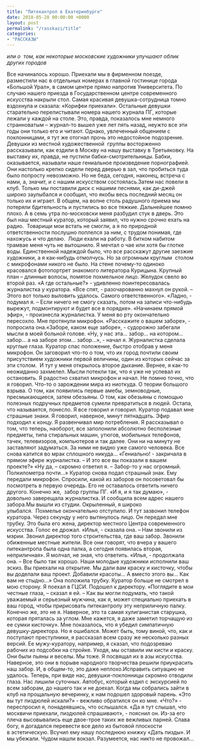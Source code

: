 ```yaml
---
title: "Питекантроп в Екатеринбурге"
date: 2018-05-28 00:00:00 +0000
layout: post
permalink: "/rasskazi/title"
categories:
- "РАССКАЗЫ"
---
```

_или о  том, как некоторые московские художники улучшают облик других городов_ 

Все начиналось хорошо. Приехали мы в фирменном поезде, разместили нас в отдельных номерах в главной гостинице города «Большой Урал», в самом центре прямо напротив Университета. По случаю нашего приезда в Государственном центре современного искусства накрыли стол. Самая красивая девушка-сотрудница томно вздохнула и сказала: «Корифеи приехали». Остальные девушки старательно перелистывали номера нашего журнала ПГ, которые лежали у каждой на столе. Это, правда, показалось мне немного странноватым – журнал-то вышел уже лет пять назад, неужто все эти годы они только его и читают. Однако, увлеченный общением с поклонницами, я тут же отогнал прочь это недостойное подозрение. Девушки из местной художественной  группы восторженно рассказывали, как ездили в Москву на нашу выставку в Третьяковку. На выставку их, правда, не пустили бабки-смотрительницы. Бабки, оказывается, называли наше гениальное произведение порнографией. Они настолько крепко сидели перед дверью в зал, что пробиться туда было попросту невозможно. Но не беда, сегодня, наконец, встреча с нами, а, значит, и с нашим искусством состоялась.Затем нас повели в клуб. Только мы поставили диск с нашими песнями, как ди-джей широко заулыбался и сообщил, что якобы весь последний месяц он только их и играет. В общем, на волне столь радушного приема мы потеряли бдительность и пустились во все тяжкие. Дальнейшее помню плохо. А в семь утра по-московски меня разбудил стук в дверь. Это был наш местный куратор, который заявил, что нужно срочно ехать на радио.  Товарищи мои встать не смогли, а я по природной ответственности послушно поплелся за ним, с трудом понимая, где нахожусь и что делаю.  Люди ехали на работу. В битком набитом трамвае меня чуть не вытошнило. Я мечтал о чае или хотя бы глотке воды. Единственной надеждой было, что все расскажут другие заезжие художники, а я как-нибудь отмолчусь. Но за огромным круглым  столом с микрофонами никого не было. На стене почему-то одиноко красовался фотопортрет знакомого литератора Курицына. Крупный план – длинные волосы, помятое похмельное лицо. Желудок свело во второй раз. «А где остальные?» - удивленно поинтересовалась журналистка у куратора. «Все спят, - разочарованно махнул он рукой. – Этого вот только выловить удалось. Самого ответственного». «Ладно, - подумал я. – Если ничего не смогу сказать, потом на записи что-нибудь вырежут, подмонтируют и будет все в порядке». «Начинаем прямой эфир», - произнесла журналистка. У меня во рту окончательно пересохло. Мне протянули микрофон. «Расскажите о вашем заборе», - попросила она.«Заборе, каком еще заборе», - судорожно забегали мысли в моей больной голове. «Ну, у нас эта… забор… на котором… забор… а на заборе этом… забор…», - начал я. Журналистка сделала круглые глаза. Куратор спас положение, быстро отобрав у меня микрофон. Он заговорил что-то о том, что их город почтили своим присутствием художники первой величины, один из которых сейчас за эти столом.  И тут у меня открылось второе дыхание. Вернее, я как-то неожиданно захмелел. Мысли потекли так, что я уже не успевал их остановить. Я радостно схватил микрофон и начал. Не помню точно, что я говорил. Что-то о зарождении мира из ниоткуда. О теории большого взрыва. О том, как появились первые амебы, земноводные, пресмыкающиеся, затем обезьяны. О том, как обезьяны с помощью полезных подручных предметов сумели превратиться в людей. Остапа, что называется, понесло. Я все говорил и говорил. Куратор подавал мне страшные знаки. Я говорил, наверное, минут пятнадцать. Эфир подходил к концу. Я развенчивал мир потребления. Я рассказывал о том, что теперь, наоборот, все заполонили абсолютно бесполезные предметы, типа стиральных машин, утюгов, мобильных телефонов, тачек, телевизоров, компьютеров и так далее. Они ни на минуту не заставляют задуматься. За ними не видно уже самого человека. Все снова катится во мрак сплошного никуда… «Гениально! - закричала в прямом эфире журналистка. – И это все вы показали в вашем проекте?» «Ну да, – скромно ответил я. – Забор-то у нас огромный. Полкилометра почти…» Куратор снова подал страшный знак. Ему передали микрофон. Спросили, какой из заборов он посоветовал бы посмотреть в первую очередь. Его не оставалось ответить ничего другого. Конечно же,  забор группы ПГ. «И я, и я так думаю», - довольно заверещала журналистка. И сообщила всем адрес нашего забора.Мы вышли из студии. Окрыленный, я широко улыбался.  Похмелье окончательно отступило. И тут зазвонил телефон куратора. Через секунду у него вытянулось лицо. Он передал мне трубку. Это была его жена, директор местного Центра современного искусства. Голос ее дрожал. «Илья, - сказала она. – Нам звонили из мэрии. Звонил директор того строительства, где ваш забор. Звонили обиженные местные жители. Все они говорят, что вчера у вашего питекантропа была одна палка, а сегодня появилась вторая, неприличная». Я молчал, не зная, что ответить. «Илья, - продолжала она. – Все было так хорошо. Наши молодые художники исполнили ваш эскиз. Вы приехали на открытие. Мы дали вам краску и кисточку, чтобы вы доделали ваш проект. Добавили красоты… А вместо этого вы… Как вам не стыдно…» Она положила трубку. Куратор больше не смотрел в мою сторону. Я поехал в ГЦСИ. Подошел к директору. «Поглядите в мои честные глаза, – сказал я ей. – Как вы могли подумать, что такой уважаемый и серьезный мужчина, как я, может специально приехать в ваш город, чтобы пририсовать питекантропу эту неприличную палку. Конечно же, это не я. Наверное, это та самая хулиганистая старушка, которая пряталась за углом. Мне кажется, я даже заметил торчащую из ее сумки кисточку». Мне показалось, что я убедил симпатичную девушку-директора. Но я ошибался. Может быть, тому виной, что, как и поступают преступники, я рассказал всем сразу же несколько разных версий. Ее мужу-куратору, например, я сказал, что подозреваю рабочих из подсобки на стройке. Уходя, мы оставили им кисти и краску. Они были пьяны и веселы. Мы тоже. Я посвящал их в азы искусства. Наверное, это они в порыве народного творчества решили приукрасить наш забор. И, в общем-то, это даже неплохо.Исправить ситуацию не удалось. Теперь, при виде нас, девушки-поклонницы скромно отводили глаза. Нас лишили суточных. Автобус, который ездил с экскурсией по всем заборам, до нашего так и не доехал. Когда мы собрались зайти в клуб на прощальную вечеринку, к нам подошел здоровый парень. «Это вы тут пиздюлей искали?» - вежливо обратился он ко мне. «Что?» - переспросил я, понадеявшись, что ослышался. «Да я тут слышал, что москвичи приехали, пиздюлей спрашивают», - пояснил он. Из-за его плеча высовывались еще двое-трое таких же вежливых парней. Слава богу, я догадался перевести все дело из бытовой плоскости в эстетическую. Всучил ему нашу последнюю книжку «Дать пизды». И мы убежали. Чудом нашли вокзал. Разумеется, нас никто не провожал…